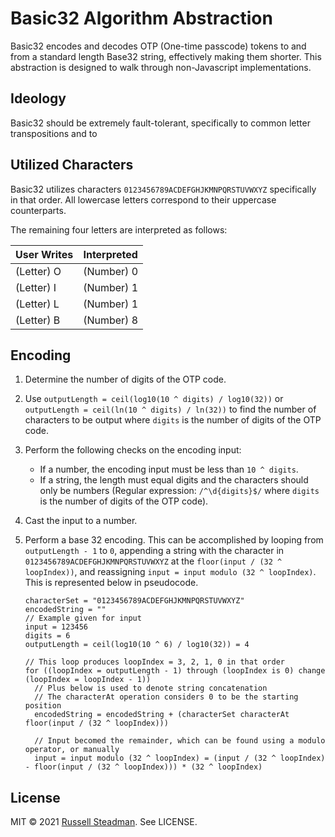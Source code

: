 # Basic32 Algorithm Abstraction

Basic32 encodes and decodes OTP (One-time passcode) tokens to and from a standard length Base32 string, effectively making them shorter. This abstraction is designed to walk through non-Javascript implementations.

## Ideology

Basic32 should be extremely fault-tolerant, specifically to common letter transpositions and to

## Utilized Characters

Basic32 utilizes characters `0123456789ACDEFGHJKMNPQRSTUVWXYZ` specifically in that order. All lowercase letters correspond to their uppercase counterparts.

The remaining four letters are interpreted as follows:

| User Writes | Interpreted |
| ----------- | ----------- |
| (Letter) O  | (Number) 0  |
| (Letter) I  | (Number) 1  |
| (Letter) L  | (Number) 1  |
| (Letter) B  | (Number) 8  |

## Encoding

1. Determine the number of digits of the OTP code.
2. Use `outputLength = ceil(log10(10 ^ digits) / log10(32))` or `outputLength = ceil(ln(10 ^ digits) / ln(32))` to find the number of characters to be output where `digits` is the number of digits of the OTP code.
3. Perform the following checks on the encoding input:

   - If a number, the encoding input must be less than `10 ^ digits`.
   - If a string, the length must equal digits and the characters should only be numbers (Regular expression: `/^\d{digits}$/` where `digits` is the number of digits of the OTP code).

4. Cast the input to a number.
5. Perform a base 32 encoding. This can be accomplished by looping from `outputLength - 1` to `0`, appending a string with the character in `0123456789ACDEFGHJKMNPQRSTUVWXYZ` at the `floor(input / (32 ^ loopIndex))`, and reassigning `input = input modulo (32 ^ loopIndex)`. This is represented below in pseudocode.

   ```
   characterSet = "0123456789ACDEFGHJKMNPQRSTUVWXYZ"
   encodedString = ""
   // Example given for input
   input = 123456
   digits = 6
   outputLength = ceil(log10(10 ^ 6) / log10(32)) = 4

   // This loop produces loopIndex = 3, 2, 1, 0 in that order
   for ((loopIndex = outputLength - 1) through (loopIndex is 0) change (loopIndex = loopIndex - 1))
     // Plus below is used to denote string concatenation
     // The characterAt operation considers 0 to be the starting position
     encodedString = encodedString + (characterSet characterAt floor(input / (32 ^ loopIndex)))

     // Input becomed the remainder, which can be found using a modulo operator, or manually
     input = input modulo (32 ^ loopIndex) = (input / (32 ^ loopIndex) - floor(input / (32 ^ loopIndex))) * (32 ^ loopIndex)
   ```

## License

MIT &copy; 2021 [Russell Steadman](https://github.com/russellsteadman). See LICENSE.
